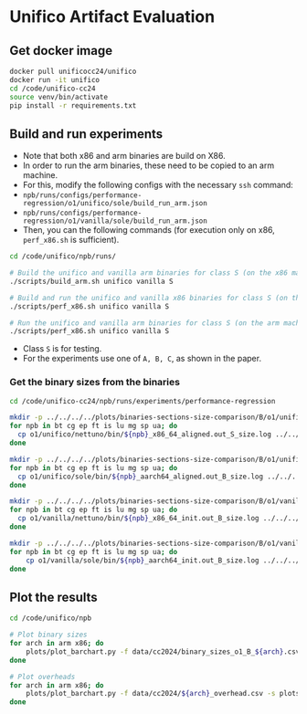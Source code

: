 # Unifico Artifact Evaluation

## Get docker image

```bash
docker pull unificocc24/unifico
docker run -it unifico
cd /code/unifico-cc24
source venv/bin/activate
pip install -r requirements.txt
```

## Build and run experiments

* Note that both x86 and arm binaries are build on X86.
* In order to run the arm binaries, these need to be copied to an arm machine.
* For this, modify the following configs with the necessary `ssh` command:
* `npb/runs/configs/performance-regression/o1/unifico/sole/build_run_arm.json`
* `npb/runs/configs/performance-regression/o1/vanilla/sole/build_run_arm.json`
* Then, you can the following commands (for execution only on x86, `perf_x86.sh` is sufficient).


```bash
cd /code/unifico/npb/runs/

# Build the unifico and vanilla arm binaries for class S (on the x86 machine)
./scripts/build_arm.sh unifico vanilla S 

# Build and run the unifico and vanilla x86 binaries for class S (on the x86 machine)
./scripts/perf_x86.sh unifico vanilla S

# Run the unifico and vanilla arm binaries for class S (on the arm machine)
./scripts/perf_x86.sh unifico vanilla S
```

* Class `S` is for testing.
* For the experiments use one of `A, B, C`, as shown in the paper.


### Get the binary sizes from the binaries

```bash
cd /code/unifico-cc24/npb/runs/experiments/performance-regression

mkdir -p ../../../../plots/binaries-sections-size-comparison/B/o1/unifico/x86/
for npb in bt cg ep ft is lu mg sp ua; do
  cp o1/unifico/nettuno/bin/${npb}_x86_64_aligned.out_S_size.log ../../../../plots/binaries-sections-size-comparison/B/o1/unifico/x86/${npb}.txt
done

mkdir -p ../../../../plots/binaries-sections-size-comparison/B/o1/unifico/arm/
for npb in bt cg ep ft is lu mg sp ua; do
  cp o1/unifico/sole/bin/${npb}_aarch64_aligned.out_B_size.log ../../../../plots/binaries-sections-size-comparison/B/o1/unifico/arm/${npb}.txt
done

mkdir -p ../../../../plots/binaries-sections-size-comparison/B/o1/vanilla/x86
for npb in bt cg ep ft is lu mg sp ua; do
  cp o1/vanilla/nettuno/bin/${npb}_x86_64_init.out_B_size.log ../../../../plots/binaries-sections-size-comparison/B/o1/vanilla/x86/${npb}.txt
done

mkdir -p ../../../../plots/binaries-sections-size-comparison/B/o1/vanilla/arm/
for npb in bt cg ep ft is lu mg sp ua; do
    cp o1/vanilla/sole/bin/${npb}_aarch64_init.out_B_size.log ../../../../plots/binaries-sections-size-comparison/B/o1/vanilla/arm/${npb}.txt
done
```

## Plot the results

```bash
cd /code/unifico/npb

# Plot binary sizes
for arch in arm x86; do
    plots/plot_barchart.py -f data/cc2024/binary_sizes_o1_B_${arch}.csv -s plots/configs/binary_sizes/stacked_barchart.mplstyle -c plots/configs/binary_sizes/stacked_barchart_${arch}.json
done

# Plot overheads
for arch in arm x86; do
    plots/plot_barchart.py -f data/cc2024/${arch}_overhead.csv -s plots/configs/overhead/barchart_${arch}.mplstyle -c plots/configs/overhead/barchart_${arch}.json
done
```